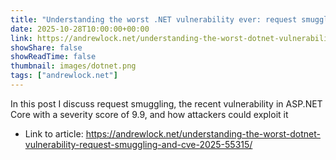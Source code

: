 ```yaml
---
title: "Understanding the worst .NET vulnerability ever: request smuggling and CVE-2025-55315"
date: 2025-10-28T10:00:00+00:00
link: https://andrewlock.net/understanding-the-worst-dotnet-vulnerability-request-smuggling-and-cve-2025-55315/
showShare: false
showReadTime: false
thumbnail: images/dotnet.png
tags: ["andrewlock.net"]
---
```

In this post I discuss request smuggling, the recent vulnerability in ASP.NET Core with a severity score of 9.9, and how attackers could exploit it

- Link to article: https://andrewlock.net/understanding-the-worst-dotnet-vulnerability-request-smuggling-and-cve-2025-55315/